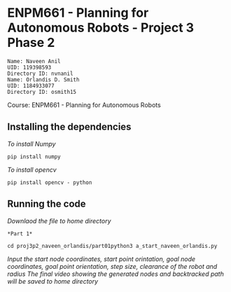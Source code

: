 # ENPM661 - Planning for Autonomous Robots - Project 3 Phase 2
```
Name: Naveen Anil
UID: 119398593
Directory ID: nvnanil
Name: Orlandis D. Smith
UID: 1184933077
Directory ID: osmith15
```
Course:  ENPM661 - Planning for Autonomous Robots

## Installing the dependencies
*To install Numpy*
```
pip install numpy
```
*To install opencv*
```
pip install opencv - python
```

## Running the code
*Downlaod the file to home directory*
```
*Part 1*

cd proj3p2_naveen_orlandis/part01python3 a_start_naveen_orlandis.py 

```
*Input the start node coordinates, start point orintation, goal node coordinates, goal point orientation, step size, clearance of the robot and radius*
*The final video showing the generated nodes and backtracked path will be saved to home directory*
```

```
